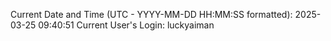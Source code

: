 Current Date and Time (UTC - YYYY-MM-DD HH:MM:SS formatted): 2025-03-25 09:40:51
Current User's Login: luckyaiman
